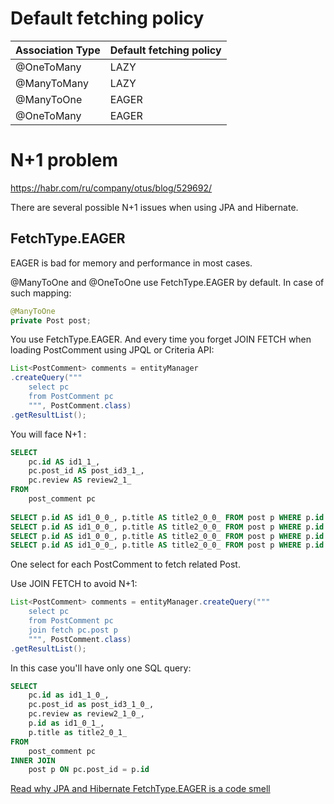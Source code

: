 # Default fetching policy

| Association Type | Default fetching policy |
|------------------|-------------------------|
| @OneToMany       | LAZY                    |
| @ManyToMany      | LAZY                    |
| @ManyToOne       | EAGER                   |
| @OneToMany       | EAGER                   |

# N+1 problem

https://habr.com/ru/company/otus/blog/529692/

There are several possible N+1 issues when using JPA and Hibernate.

## FetchType.EAGER

EAGER is bad for memory and performance in most cases.

@ManyToOne and @OneToOne use FetchType.EAGER by default. In case of such mapping:

``` java
@ManyToOne
private Post post;
```

You use FetchType.EAGER. And every time you forget JOIN FETCH when loading PostComment using JPQL or Criteria API:

``` java
List<PostComment> comments = entityManager
.createQuery("""
    select pc
    from PostComment pc
    """, PostComment.class)
.getResultList();
```

You will face N+1 :

``` SQL
SELECT
    pc.id AS id1_1_,
    pc.post_id AS post_id3_1_,
    pc.review AS review2_1_
FROM
    post_comment pc
 
SELECT p.id AS id1_0_0_, p.title AS title2_0_0_ FROM post p WHERE p.id = 1
SELECT p.id AS id1_0_0_, p.title AS title2_0_0_ FROM post p WHERE p.id = 2
SELECT p.id AS id1_0_0_, p.title AS title2_0_0_ FROM post p WHERE p.id = 3
SELECT p.id AS id1_0_0_, p.title AS title2_0_0_ FROM post p WHERE p.id = 4
```

One select for each PostComment to fetch related Post.

Use JOIN FETCH to avoid N+1:

``` java
List<PostComment> comments = entityManager.createQuery("""
    select pc
    from PostComment pc
    join fetch pc.post p
    """, PostComment.class)
.getResultList();
````
 
In this case you'll have only one SQL query:

``` SQL
SELECT
    pc.id as id1_1_0_,
    pc.post_id as post_id3_1_0_,
    pc.review as review2_1_0_,
    p.id as id1_0_1_,
    p.title as title2_0_1_
FROM
    post_comment pc
INNER JOIN
    post p ON pc.post_id = p.id
```

[Read why JPA and Hibernate FetchType.EAGER is a code smell](https://vladmihalcea.com/eager-fetching-is-a-code-smell/)
